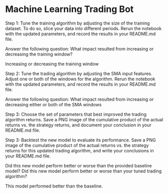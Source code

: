 # Machine Learning Trading Bot

Step 1: Tune the training algorithm by adjusting the size of the training dataset.
To do so, slice your data into different periods. Rerun the notebook with the updated parameters, and record the results in your README.md file.

Answer the following question: What impact resulted from increasing or decreasing the training window?

Increasing or decreasing the training window


Step 2: Tune the trading algorithm by adjusting the SMA input features.
Adjust one or both of the windows for the algorithm. Rerun the notebook with the updated parameters, and record the results in your README.md file.

Answer the following question: What impact resulted from increasing or decreasing either or both of the SMA windows



Step 3: Choose the set of parameters that best improved the trading algorithm returns.
Save a PNG image of the cumulative product of the actual returns vs. the strategy returns, and document your conclusion in your README.md file.



Step 3: Backtest the new model to evaluate its performance.
Save a PNG image of the cumulative product of the actual returns vs. the strategy returns for this updated trading algorithm, and write your conclusions in your README.md file.

Did this new model perform better or worse than the provided baseline model? Did this new model perform better or worse than your tuned trading algorithm?

This model performed better than the baseline. 